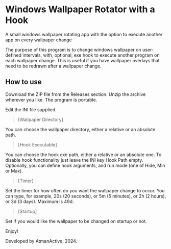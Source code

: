 # Windows Wallpaper Rotator with a Hook

A small windows wallpaper rotating app with the option to execute another app on every wallpaper change

The purpose of this program is to change windows wallpaper on user-defined intervals, with, optional, exe hook to execute another program on each wallpaper change.
This is useful if you have wallpaper overlays that need to be redrawn after a wallpaper change.

## How to use
Download the ZIP file from the Releases section.
Unzip the archive wherever you like.
The program is portable.

Edit the INI file supplied.


>[Wallpaper Directory]

You can choose the wallpaper directory, either a relative or an absolute path.

>[Hook Executable]

You can choose the hook exe path, either a relative or an absolute one.
To disable hook functionality just leave the INI key Hook Path empty.
Optionally, you can define hook arguments, and run mode (one of Hide, Min or Max).

>[Timer]

Set the timer for how often do you want the wallpaper change to occur. You can type, for example, 20s (20 seconds), or 5m (5 minutes), or 2h (2 hours), or 3d (3 days). Maximum is 49d. 

>[Startup]

Set if you would like the wallpaper to be changed on startup or not.


Enjoy!



Developed by AtmanActive, 2024.
